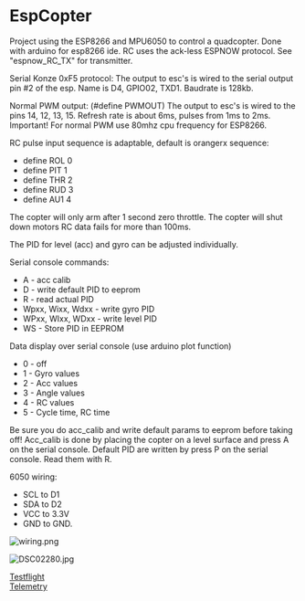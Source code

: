 # EspCopter

Project using the ESP8266 and MPU6050 to control a quadcopter. Done with arduino for esp8266 ide. RC uses the ack-less ESPNOW protocol. See "espnow_RC_TX" for transmitter.

Serial Konze 0xF5 protocol:
The output to esc's is wired to the serial output pin #2 of the esp. Name is D4, GPIO02, TXD1. Baudrate is 128kb.

Normal PWM output: (#define PWMOUT)
The output to esc's is wired to the pins 14, 12, 13, 15. Refresh rate is about 6ms, pulses from 1ms to 2ms.
Important! For normal PWM use 80mhz cpu frequency for ESP8266.

RC pulse input sequence is adaptable, default is orangerx sequence: 
* define ROL 0
* define PIT 1
* define THR 2
* define RUD 3
* define AU1 4

The copter will only arm after 1 second zero throttle. The copter will shut down motors RC data fails for more than 100ms.

The PID for level (acc) and gyro can be adjusted individually.  

Serial console commands:
* A - acc calib
* D - write default PID to eeprom
* R - read actual PID
* Wpxx, Wixx, Wdxx - write gyro PID
* WPxx, WIxx, WDxx - write level PID
* WS - Store PID in EEPROM

Data display over serial console (use arduino plot function)
* 0 - off
* 1 - Gyro values
* 2 - Acc values
* 3 - Angle values
* 4 - RC values
* 5 - Cycle time, RC time

Be sure you do acc_calib and write default params to eeprom before taking off! 
Acc_calib is done by placing the copter on a level surface and press A on the serial console.
Default PID are written by press P on the serial console. Read them with R.

6050 wiring: 
* SCL to D1 
* SDA to D2 
* VCC to 3.3V 
* GND to GND.
 
![wiring.png](Wiring.png "Wiring")

![DSC02280.jpg](DSC02280.jpg "Testcopter")

[Testflight](https://youtu.be/OhVVPzNwx6M)   
[Telemetry](https://youtu.be/0AWHVxgIqno)   


